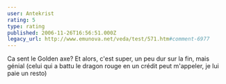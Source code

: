 ```yaml
---
user: Antekrist
rating: 5
type: rating
published: 2006-11-26T16:56:51.000Z
legacy_url: http://www.emunova.net/veda/test/571.htm#comment-6977
---
```

Ca sent le Golden axe? Et alors, c'est super, un peu dur sur la fin, mais génial (celui qui a battu le dragon rouge en un crédit peut m'appeler, je lui paie un resto)